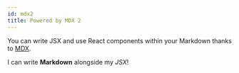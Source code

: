 ```yaml
---
id: mdx2
title: Powered by MDX 2
---
```


You can write JSX and use React components within your Markdown thanks to [MDX](https://mdxjs.com/).

<!-- import { MyComponent } from '../src/sample'; -->

<!-- <MyComponent />. -->

I can write **Markdown** alongside my _JSX_!
